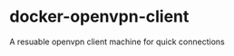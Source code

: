 docker-openvpn-client
=====================

A resuable openvpn client machine for quick connections
